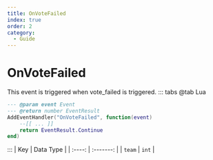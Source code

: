 ```yaml
---
title: OnVoteFailed
index: true
order: 2
category:
  - Guide
---
```


# OnVoteFailed
This event is triggered when vote_failed is triggered.
::: tabs
@tab Lua
```lua
--- @param event Event
--- @return number EventResult
AddEventHandler("OnVoteFailed", function(event)
    --[[ ... ]]
    return EventResult.Continue
end)
```

:::
|   Key  | Data Type |
| :----: | :-------: |
| `team` |   `int`   |